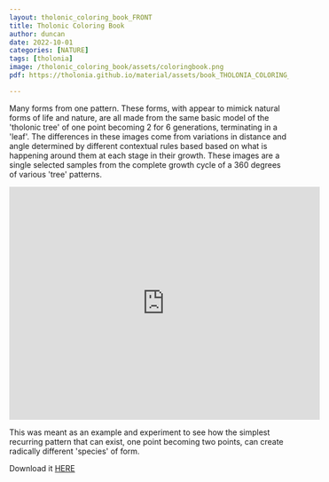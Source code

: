```yaml
---
layout: tholonic_coloring_book_FRONT
title: Tholonic Coloring Book
author: duncan
date: 2022-10-01
categories: [NATURE]
tags: [tholonia]
image: /tholonic_coloring_book/assets/coloringbook.png
pdf: https://tholonia.github.io/material/assets/book_THOLONIA_COLORING_BOOK.zip

---
```

Many forms from one pattern. These forms, with appear to mimick natural forms of life and nature, are all made from the same basic model of the 'tholonic tree' of one point becoming 2 for 6 generations, terminating in a  'leaf'.  The differences in these images come from variations in distance and angle determined by different contextual rules based based on what is happening around them at each stage in their growth.  These images are a single selected samples from the complete growth cycle of a 360 degrees of various 'tree' patterns.

<!--more-->

<iframe width="560" height="420" src="https://www.youtube.com/embed/M4eY8El6zos" frameborder="0" allowfullscreen></iframe>

This was meant as an example and experiment to see how the simplest recurring pattern that can exist, one point becoming two points, can create radically different 'species' of form.

Download it <a href="{{ page.pdf }}">HERE</a>

